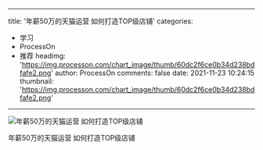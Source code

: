 
---
title: '年薪50万的天猫运营 如何打造TOP级店铺'
categories: 
 - 学习
 - ProcessOn
 - 推荐
headimg: 'https://img.processon.com/chart_image/thumb/60dc2f6ce0b34d238bdfafe2.png'
author: ProcessOn
comments: false
date: 2021-11-23 10:24:15
thumbnail: 'https://img.processon.com/chart_image/thumb/60dc2f6ce0b34d238bdfafe2.png'
---

<div>   
<img class="thumb" alt="年薪50万的天猫运营 如何打造TOP级店铺" src="https://img.processon.com/chart_image/thumb/60dc2f6ce0b34d238bdfafe2.png" referrerpolicy="no-referrer">
<p>年薪50万的天猫运营 如何打造TOP级店铺</p>  
</div>
            